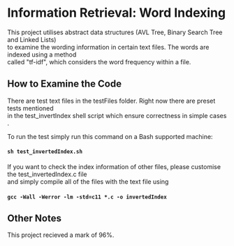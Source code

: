 # Information Retrieval: Word Indexing
This project utilises abstract data structures (AVL Tree, Binary Search Tree and Linked Lists) <br />
to examine the wording information in certain text files. The words are indexed using a method <br />
called "tf-idf", which considers the word frequency within a file. <br />

## How to Examine the Code
There are test text files in the testFiles folder. Right now there are preset tests mentioned <br />
in the test_invertIndex shell script which ensure correctness in simple cases <br />.

To run the test simply run this command on a Bash supported machine: <br />
#### `sh test_invertedIndex.sh`

If you want to check the index information of other files, please customise the test_invertedIndex.c file <br />
and simply compile all of the files with the text file using <br />
#### `gcc -Wall -Werror -lm -std=c11 *.c -o invertedIndex`

## Other Notes
This project recieved a mark of 96%.<br />
